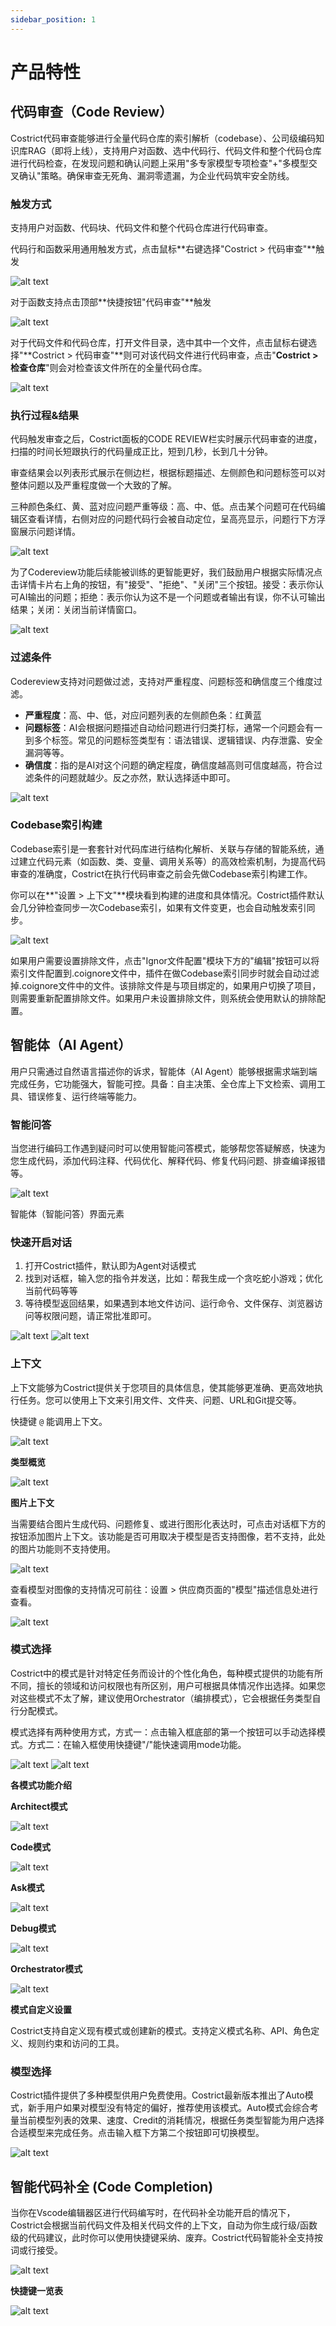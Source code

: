 ```yaml
---
sidebar_position: 1
---
```



# 产品特性

## 代码审查（Code Review）

Costrict代码审查能够进行全量代码仓库的索引解析（codebase）、公司级编码知识库RAG（即将上线），支持用户对函数、选中代码行、代码文件和整个代码仓库进行代码检查，在发现问题和确认问题上采用"多专家模型专项检查"+"多模型交叉确认"策略。确保审查无死角、漏洞零遗漏，为企业代码筑牢安全防线。

### 触发方式

支持用户对函数、代码块、代码文件和整个代码仓库进行代码审查。

代码行和函数采用通用触发方式，点击鼠标**右键选择"Costrict > 代码审查"**触发

![alt text](img/12.png)

对于函数支持点击顶部**快捷按钮"代码审查"**触发

![alt text](img/13.png)

对于代码文件和代码仓库，打开文件目录，选中其中一个文件，点击鼠标右键选择"**Costrict > 代码审查"**则可对该代码文件进行代码审查，点击"**Costrict > 检查仓库**"则会对检查该文件所在的全量代码仓库。

![alt text](img/14.png)

### 执行过程&结果

代码触发审查之后，Costrict面板的CODE REVIEW栏实时展示代码审查的进度，扫描的时间长短跟执行的代码量成正比，短到几秒，长到几十分钟。

审查结果会以列表形式展示在侧边栏，根据标题描述、左侧颜色和问题标签可以对整体问题以及严重程度做一个大致的了解。

三种颜色条红、黄、蓝对应问题严重等级：高、中、低。点击某个问题可在代码编辑区查看详情，右侧对应的问题代码行会被自动定位，呈高亮显示，问题行下方浮窗展示问题详情。

![alt text](img/15.png)

为了Codereview功能后续能被训练的更智能更好，我们鼓励用户根据实际情况点击详情卡片右上角的按钮，有"接受"、"拒绝"、"关闭"三个按钮。接受：表示你认可AI输出的问题；拒绝：表示你认为这不是一个问题或者输出有误，你不认可输出结果；关闭：关闭当前详情窗口。

![alt text](img/16.png)

### 过滤条件

Codereview支持对问题做过滤，支持对严重程度、问题标签和确信度三个维度过滤。

- **严重程度**：高、中、低，对应问题列表的左侧颜色条：红黄蓝
- **问题标签**：AI会根据问题描述自动给问题进行归类打标，通常一个问题会有一到多个标签。常见的问题标签类型有：语法错误、逻辑错误、内存泄露、安全漏洞等等。
- **确信度**：指的是AI对这个问题的确定程度，确信度越高则可信度越高，符合过滤条件的问题就越少。反之亦然，默认选择适中即可。

![alt text](img/17.png)

### Codebase索引构建

Codebase索引是一套套针对代码库进行结构化解析、关联与存储的智能系统，通过建立代码元素（如函数、类、变量、调用关系等）的高效检索机制，为提高代码审查的准确度，Costrict在执行代码审查之前会先做Codebase索引构建工作。

你可以在**"设置 > 上下文"**模块看到构建的进度和具体情况。Costrict插件默认会几分钟检查同步一次Codebase索引，如果有文件变更，也会自动触发索引同步。

![alt text](img/18.png)

如果用户需要设置排除文件，点击"Ignor文件配置"模块下方的"编辑"按钮可以将索引文件配置到.coignore文件中，插件在做Codebase索引同步时就会自动过滤掉.coignore文件中的文件。该排除文件是与项目绑定的，如果用户切换了项目，则需要重新配置排除文件。如果用户未设置排除文件，则系统会使用默认的排除配置。

## 智能体（AI Agent）

用户只需通过自然语言描述你的诉求，智能体（AI Agent）能够根据需求端到端完成任务，它功能强大，智能可控。具备：自主决策、全仓库上下文检索、调用工具、错误修复、运行终端等能力。

### 智能问答

当您进行编码工作遇到疑问时可以使用智能问答模式，能够帮您答疑解惑，快速为您生成代码，添加代码注释、代码优化、解释代码、修复代码问题、排查编译报错等。

![alt text](img/19.png)

智能体（智能问答）界面元素

### 快速开启对话

1. 打开Costrict插件，默认即为Agent对话模式
2. 找到对话框，输入您的指令并发送，比如：帮我生成一个贪吃蛇小游戏；优化当前代码等等
3. 等待模型返回结果，如果遇到本地文件访问、运行命令、文件保存、浏览器访问等权限问题，请正常批准即可。

![alt text](img/20.png)
![alt text](img/21.png)

### 上下文

上下文能够为Costrict提供关于您项目的具体信息，使其能够更准确、更高效地执行任务。您可以使用上下文来引用文件、文件夹、问题、URL和Git提交等。

快捷键 `@` 能调用上下文。

![alt text](img/22.png)

**类型概览**

![alt text](img/23.png)

**图片上下文**

当需要结合图片生成代码、问题修复、或进行图形化表达时，可点击对话框下方的
按钮添加图片上下文。该功能是否可用取决于模型是否支持图像，若不支持，此处的图片功能则不支持使用。

![alt text](img/24.png)

查看模型对图像的支持情况可前往：设置 > 供应商页面的"模型"描述信息处进行查看。

![alt text](img/25.png)

### 模式选择

Costrict中的模式是针对特定任务而设计的个性化角色，每种模式提供的功能有所不同，擅长的领域和访问权限也有所区别，用户可根据具体情况作出选择。如果您对这些模式不太了解，建议使用Orchestrator（编排模式），它会根据任务类型自行分配模式。

模式选择有两种使用方式，方式一：点击输入框底部的第一个按钮可以手动选择模式。方式二：在输入框使用快捷键"/"能快速调用mode功能。

![alt text](img/26.png)
![alt text](img/27.png)

**各模式功能介绍**

**Architect模式**

![alt text](img/28.png)

**Code模式**

![alt text](img/29.png)

**Ask模式**

![alt text](img/30.png)

**Debug模式**

![alt text](img/31.png)

**Orchestrator模式**

![alt text](img/32.png)

**模式自定义设置**

Costrict支持自定义现有模式或创建新的模式。支持定义模式名称、API、角色定义、规则约束和访问的工具。

### 模型选择

Costrict插件提供了多种模型供用户免费使用。Costrict最新版本推出了Auto模式，新手用户如果对模型没有特定的偏好，推荐使用该模式。Auto模式会综合考量当前模型列表的效果、速度、Credit的消耗情况，根据任务类型智能为用户选择合适模型来完成任务。点击输入框下方第二个按钮即可切换模型。

![alt text](img/33.png)

## 智能代码补全 (Code Completion)

当你在Vscode编辑器区进行代码编写时，在代码补全功能开启的情况下，Costrict会根据当前代码文件及相关代码文件的上下文，自动为你生成行级/函数级的代码建议，此时你可以使用快捷键采纳、废弃。Costrict代码智能补全支持按词或行接受。

![alt text](img/34.png)


**快捷键一览表**

![alt text](img/35.png)